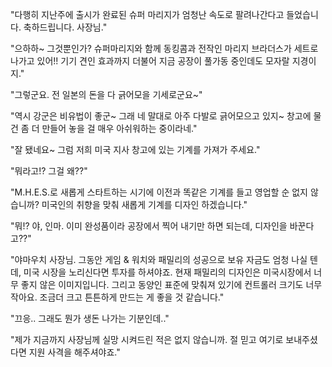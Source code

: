 "다행히 지난주에 출시가 완료된 슈퍼 마리지가 엄청난 속도로 팔려나간다고 들었습니다. 축하드립니다. 사장님."

"으하하~ 그것뿐인가? 슈퍼마리지와 함께 동킹콤과 전작인 마리지 브라더스가 세트로 나가고 있어!! 기기 견인 효과까지 더불어 지금 공장이 풀가동 중인데도 모자랄 지경이지."

"그렇군요. 전 일본의 돈을 다 긁어모을 기세로군요~"

"역시 강군은 비유법이 좋군~ 그래 네 말대로 아주 다발로 긁어모으고 있지~ 창고에 물건 좀 더 만들어 놓을 걸 매우 아쉬워하는 중이라네."

"잘 됐네요~ 그럼 저희 미국 지사 창고에 있는 기계를 가져가 주세요."

"뭐라고!? 그걸 왜??"

"M.H.E.S.로 새롭게 스타트하는 시기에 이전과 똑같은 기계를 들고 영업할 순 없지 않습니까? 미국인의 취향을 맞춰 새롭게 기계를 디자인 하겠습니다."

"뭐!? 야, 인마. 이미 완성품이라 공장에서 찍어 내기만 하면 되는데, 디자인을 바꾼다고??"

"야마우치 사장님. 그동안 게임 & 워치와 패밀리의 성공으로 보유 자금도 엄청 나실 텐데, 미국 시장을 노리신다면 투자를 하셔야죠. 현재 패밀리의 디자인은 미국시장에서 너무 좋지 않은 이미지입니다. 그리고 동양인 표준에 맞춰져 있기에 컨트롤러 크기도 너무 작아요. 조금더 크고 튼튼하게 만드는 게 좋을 것 같습니다."

"끄응.. 그래도 뭔가 생돈 나가는 기분인데.."

"제가 지금까지 사장님께 실망 시켜드린 적은 없지 않습니까. 절 믿고 여기로 보내주셨다면 지원 사격을 해주셔야죠."